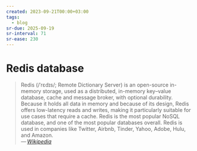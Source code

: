 ```yaml
---
created: 2023-09-21T00:00+03:00
tags:
  - blog
sr-due: 2025-09-19
sr-interval: 71
sr-ease: 230
---
```


# Redis database

> Redis (/ˈrɛdɪs/; Remote Dictionary Server) is an open-source in-memory storage, used as a distributed, in-memory key–value database, cache and message broker, with optional durability. Because it holds all data in memory and because of its design, Redis offers low-latency reads and writes, making it particularly suitable for use cases that require a cache. Redis is the most popular NoSQL database, and one of the most popular databases overall. Redis is used in companies like Twitter, Airbnb, Tinder, Yahoo, Adobe, Hulu, and Amazon.\
> — <cite>[Wikipedia](https://en.wikipedia.org/wiki/Redis)</cite>
